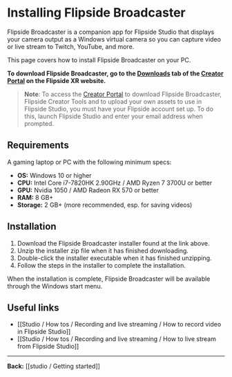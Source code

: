 # Installing Flipside Broadcaster

Flipside Broadcaster is a companion app for Flipside Studio that displays your camera output as a Windows virtual camera so you can capture video or live stream to Twitch, YouTube, and more.

This page covers how to install Flipside Broadcaster on your PC.

**To download Flipside Broadcaster, go to the [Downloads](/downloads) tab of the [Creator Portal](https://www.flipsidexr.com/user) on the Flipside XR website.**

> **Note**: To access the [Creator Portal](https://www.flipsidexr.com/user) to download Flipside Broadcaster, Flipside Creator Tools and to upload your own assets to use in Flipside Studio, you must have your Flipside account set up. To do this, launch Flipside Studio and enter your email address when prompted.  

## Requirements

A gaming laptop or PC with the following minimum specs:

- **OS:** Windows 10 or higher
- **CPU:** Intel Core i7-7820HK 2.90GHz / AMD Ryzen 7 3700U or better
- **GPU:** Nvidia 1050 / AMD Radeon RX 570 or better
- **RAM:** 8 GB+
- **Storage:** 2 GB+ (more recommended, esp. for saving videos)

## Installation

1. Download the Flipside Broadcaster installer found at the link above.
2. Unzip the installer zip file when it has finished downloading.
3. Double-click the installer executable when it has finished unzipping.
4. Follow the steps in the installer to complete the installation.

When the installation is complete, Flipside Broadcaster will be available through the Windows start menu.

## Useful links

- [[Studio / How tos / Recording and live streaming / How to record video in Flipside Studio]]
- [[Studio / How tos / Recording and live streaming / How to live stream from Flipside Studio]]


---

**Back:** [[studio / Getting started]]
